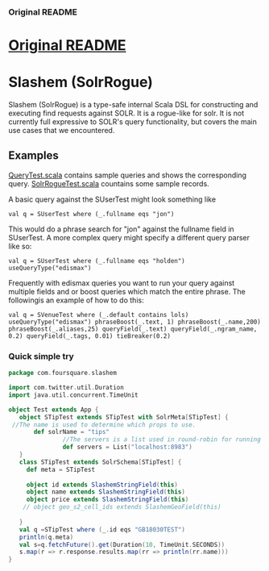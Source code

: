### Original README
# [Original README](https://github.com/foursquare/slashem/blob/master/README.md)

# Slashem (SolrRogue)

Slashem (SolrRogue) is a type-safe internal Scala DSL for constructing and
executing find requests against SOLR. It is a rogue-like for solr. It is not
currently full expressive to SOLR's query functionality, but covers the main
use cases that we encountered.



## Examples

[QueryTest.scala](https://github.com/foursquare/slashem/blob/master/src/test/scala/com/foursquare/slashem/QueryTest.scala) contains sample queries and shows the corresponding query.
[SolrRogueTest.scala](https://github.com/foursquare/slashem/blob/master/src/test/scala/com/foursquare/slashem/SolrRogueTest.scala) countains some sample records.

A basic query against the SUserTest might look something like

    val q = SUserTest where (_.fullname eqs "jon")

This would do a phrase search for "jon" against the fullname field in SUserTest.
A more complex query might specify a different query parser like so:

    val q = SUserTest where (_.fullname eqs "holden") useQueryType("edismax")

Frequently with edismax queries you want to run your query against multiple fields
and or boost queries which match the entire phrase. The followingis an example of how
to do this:

    val q = SVenueTest where (_.default contains lols) useQueryType("edismax") phraseBoost(_.text, 1) phraseBoost(_.name,200) phraseBoost(_.aliases,25) queryField(_.text) queryField(_.ngram_name, 0.2) queryField(_.tags, 0.01) tieBreaker(0.2)


### Quick simple try
 ```scala
package com.foursquare.slashem

import com.twitter.util.Duration
import java.util.concurrent.TimeUnit

object Test extends App {
	object STipTest extends STipTest with SolrMeta[STipTest] {
  //The name is used to determine which props to use.
		def solrName = "tips"
				//The servers is a list used in round-robin for running solr read queries against.
				def servers = List("localhost:8983")
	}
	class STipTest extends SolrSchema[STipTest] {
	  def meta = STipTest
	
	  object id extends SlashemStringField(this)
	  object name extends SlashemStringField(this)
	  object price extends SlashemStringField(this)
	 // object geo_s2_cell_ids extends SlashemGeoField(this)
	
	}
	val q =STipTest where (_.id eqs "GB18030TEST")
	println(q.meta)
	val s=q.fetchFuture().get(Duration(10, TimeUnit.SECONDS))
	s.map(r => r.response.results.map(rr => println(rr.name)))
}
```